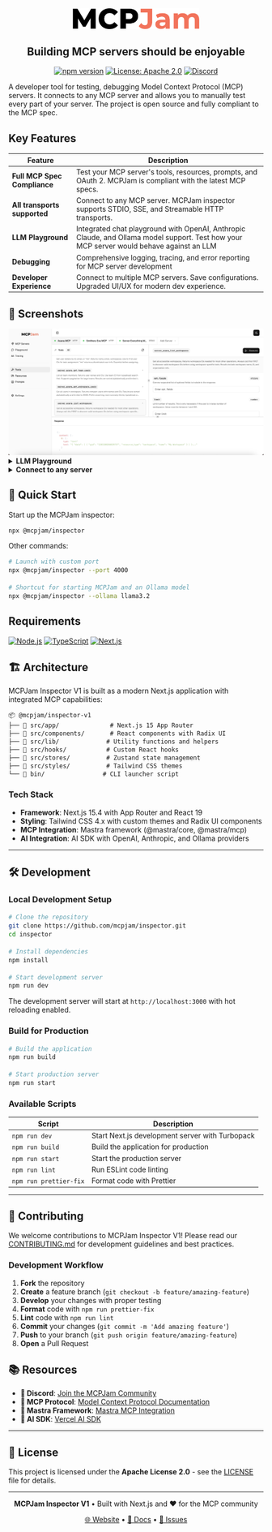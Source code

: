 <div align="center">

<picture>
  <source media="(prefers-color-scheme: dark)" srcset="./public/mcp_jam_dark.png">
  <source media="(prefers-color-scheme: light)" srcset="./public/mcp_jam_light.png">
  <img width="250" alt="MCPJam Inspector V1 logo" src="./public/mcp_jam_light.png">
</picture>

<br/>

## Building MCP servers should be enjoyable

[![npm version](https://img.shields.io/npm/v/@mcpjam/inspector?style=for-the-badge&color=blue)](https://www.npmjs.com/package/@mcpjam/inspector)
[![License: Apache 2.0](https://img.shields.io/badge/License-Apache%202.0-blue.svg?style=for-the-badge)](https://opensource.org/licenses/Apache-2.0)
[![Discord](https://img.shields.io/badge/Discord-Join%20Server-5865F2.svg?style=for-the-badge&logo=discord&logoColor=white)](https://discord.gg/JEnDtz8X6z)

</div>

A developer tool for testing, debugging Model Context Protocol (MCP) servers. It connects to any MCP server and allows you to manually test every part of your server. The project is open source and fully compliant to the MCP spec.

## Key Features

| Feature                      | Description                                                                                                                              |
| ---------------------------- | ---------------------------------------------------------------------------------------------------------------------------------------- |
| **Full MCP Spec Compliance** | Test your MCP server's tools, resources, prompts, and OAuth 2. MCPJam is compliant with the latest MCP specs.                            |
| **All transports supported** | Connect to any MCP server. MCPJam inspector supports STDIO, SSE, and Streamable HTTP transports.                                         |
| **LLM Playground**           | Integrated chat playground with OpenAI, Anthropic Claude, and Ollama model support. Test how your MCP server would behave against an LLM |
| **Debugging**                | Comprehensive logging, tracing, and error reporting for MCP server development                                                           |
| **Developer Experience**     | Connect to multiple MCP servers. Save configurations. Upgraded UI/UX for modern dev experience.                                          |

## 📸 Screenshots

  <img alt="MCPJam Inspector Demo" src="./public/demo_1.png">

<details>
<summary><strong>LLM Playground</strong></summary>

<img alt="LLM Chat Demo" src="./public/demo_2.png">

</details>

<details>
<summary><strong>Connect to any server</strong></summary>

<img alt="MCPJam Connection Demo" src="./public/demo_3.png">

</details>

## 🚀 Quick Start

Start up the MCPJam inspector:

```bash
npx @mcpjam/inspector
```

Other commands:

```bash
# Launch with custom port
npx @mcpjam/inspector --port 4000

# Shortcut for starting MCPJam and an Ollama model
npx @mcpjam/inspector --ollama llama3.2
```

## Requirements

[![Node.js](https://img.shields.io/badge/Node.js-20+-green.svg?style=for-the-badge&logo=node.js)](https://nodejs.org/)
[![TypeScript](https://img.shields.io/badge/TypeScript-5+-blue.svg?style=for-the-badge&logo=typescript)](https://www.typescriptlang.org/)
[![Next.js](https://img.shields.io/badge/Next.js-15.4+-black.svg?style=for-the-badge&logo=next.js)](https://nextjs.org/)

## 🏗️ Architecture

MCPJam Inspector V1 is built as a modern Next.js application with integrated MCP capabilities:

```
📦 @mcpjam/inspector-v1
├── 🎨 src/app/              # Next.js 15 App Router
├── 🧩 src/components/       # React components with Radix UI
├── 🔧 src/lib/             # Utility functions and helpers
├── 🎯 src/hooks/           # Custom React hooks
├── 📱 src/stores/          # Zustand state management
├── 🎨 src/styles/          # Tailwind CSS themes
└── 🚀 bin/                # CLI launcher script
```

### Tech Stack

- **Framework**: Next.js 15.4 with App Router and React 19
- **Styling**: Tailwind CSS 4.x with custom themes and Radix UI components
- **MCP Integration**: Mastra framework (@mastra/core, @mastra/mcp)
- **AI Integration**: AI SDK with OpenAI, Anthropic, and Ollama providers

---

## 🛠️ Development

### Local Development Setup

```bash
# Clone the repository
git clone https://github.com/mcpjam/inspector.git
cd inspector

# Install dependencies
npm install

# Start development server
npm run dev
```

The development server will start at `http://localhost:3000` with hot reloading enabled.

### Build for Production

```bash
# Build the application
npm run build

# Start production server
npm run start
```

### Available Scripts

| Script                 | Description                                     |
| ---------------------- | ----------------------------------------------- |
| `npm run dev`          | Start Next.js development server with Turbopack |
| `npm run build`        | Build the application for production            |
| `npm run start`        | Start the production server                     |
| `npm run lint`         | Run ESLint code linting                         |
| `npm run prettier-fix` | Format code with Prettier                       |

---

## 🤝 Contributing

We welcome contributions to MCPJam Inspector V1! Please read our [CONTRIBUTING.md](./CONTRIBUTING.md) for development guidelines and best practices.

### Development Workflow

1. **Fork** the repository
2. **Create** a feature branch (`git checkout -b feature/amazing-feature`)
3. **Develop** your changes with proper testing
4. **Format** code with `npm run prettier-fix`
5. **Lint** code with `npm run lint`
6. **Commit** your changes (`git commit -m 'Add amazing feature'`)
7. **Push** to your branch (`git push origin feature/amazing-feature`)
8. **Open** a Pull Request

## 📚 Resources

- **💬 Discord**: [Join the MCPJam Community](https://discord.gg/JEnDtz8X6z)
- **📖 MCP Protocol**: [Model Context Protocol Documentation](https://modelcontextprotocol.io/)
- **🔧 Mastra Framework**: [Mastra MCP Integration](https://github.com/mastra-ai/mastra)
- **🤖 AI SDK**: [Vercel AI SDK](https://sdk.vercel.ai/)

---

## 📄 License

This project is licensed under the **Apache License 2.0** - see the [LICENSE](LICENSE) file for details.

---

<div align="center">

**MCPJam Inspector V1** • Built with Next.js and ❤️ for the MCP community

[🌐 Website](https://mcpjam.com) • [📖 Docs](https://modelcontextprotocol.io/) • [🐛 Issues](https://github.com/mcpjam/inspector-v1/issues)

</div>
